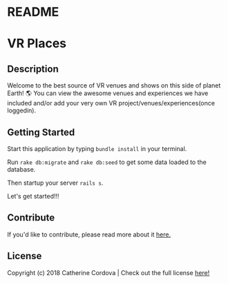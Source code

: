# README

# VR Places

## Description

Welcome to the best source of VR venues and shows on this side of planet Earth! 🌎
You can view the awesome venues and experiences we have included and/or add your very own VR project/venues/experiences(once loggedin).

## Getting Started

Start this application by typing `bundle install` in your terminal.

Run `rake db:migrate` and `rake db:seed` to get some data loaded to the database.

Then startup your server `rails s`.

Let's get started!!!

## Contribute

If you'd like to contribute, please read more about it [here.](https://github.com/Ccordova41/rails-VR-places/blob/master/CONTRIBUTING.md)

## License
Copyright (c) 2018 Catherine Cordova | Check out the full license [here!](https://github.com/Ccordova41/rails-VR-places/blob/master/LICENSE)
